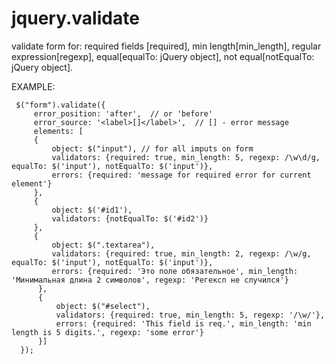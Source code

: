 jquery.validate
===============

validate form for: required fields [required], min length[min_length],
                   regular expression[regexp], equal[equalTo: jQuery object],
                   not equal[notEqualTo: jQuery object].
 
 EXAMPLE:
```
 $("form").validate({
     error_position: 'after',  // or 'before'
     error_source: '<label>[]</label>',  // [] - error message
     elements: [
     {
         object: $("input"), // for all imputs on form
         validators: {required: true, min_length: 5, regexp: /\w\d/g, equalTo: $('input'), notEqualTo: $('input')},
         errors: {required: 'message for required error for current element'}
     },
     {
         object: $('#id1'),
         validators: {notEqualTo: $('#id2')}
     },
     {
         object: $(".textarea"),
         validators: {required: true, min_length: 2, regexp: /\w/g, equalTo: $('input'), notEqualTo: $('input')},
         errors: {required: 'Это поле обязательное', min_length: 'Минимальная длина 2 символов', regexp: 'Регексп не случился'}
      },
      {
          object: $("#select"),
          validators: {required: true, min_length: 5, regexp: '/\w/'},
          errors: {required: 'This field is req.', min_length: 'min length is 5 digits.', regexp: 'some error'}
      }]
  });
```
